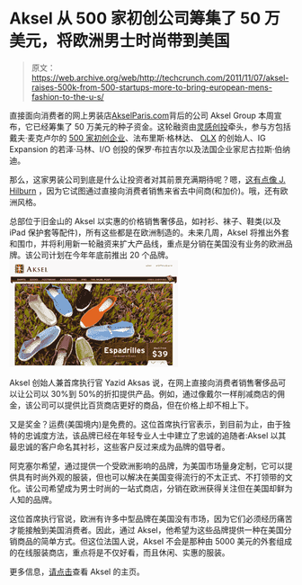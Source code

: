 # Aksel 从 500 家初创公司筹集了 50 万美元，将欧洲男士时尚带到美国

> 原文：<https://web.archive.org/web/http://techcrunch.com/2011/11/07/aksel-raises-500k-from-500-startups-more-to-bring-european-mens-fashion-to-the-u-s/>

直接面向消费者的网上男装店[AkselParis.com](https://web.archive.org/web/20230204111845/http://akselparis.com/)背后的公司 Aksel Group 本周宣布，它已经筹集了 50 万美元的种子资金。这轮融资由[灵感创投](https://web.archive.org/web/20230204111845/http://www.inspirationventures.com/)牵头，参与方包括戴夫·麦克卢尔的 [500 家初创企业](https://web.archive.org/web/20230204111845/http://500.co/)、法布里斯·格林达、 [OLX](https://web.archive.org/web/20230204111845/http://www.olx.com/) 的创始人、IG Expansion 的若泽·马林、I/O 创投的保罗·布拉吉尔以及法国企业家尼古拉斯·伯纳迪。

那么，这家男装公司到底是什么让投资者对其前景充满期待呢？嗯，[这有点像 J. Hilburn](https://web.archive.org/web/20230204111845/https://techcrunch.com/2011/03/23/three-years-after-launch-mens-custom-clothier-j-hilburn-discovers-e-commerce/) ，因为它试图通过直接向消费者销售来省去中间商(和加价)。哦，还有欧洲风格。

总部位于旧金山的 Aksel 以实惠的价格销售奢侈品，如衬衫、袜子、鞋类(以及 iPad 保护套等配件)，所有这些都是在欧洲制造的。未来几周，Aksel 将推出外套和围巾，并将利用新一轮融资来扩大产品线，重点是分销在美国没有业务的欧洲品牌。该公司计划在今年年底前推出 20 个品牌。
[![](img/3ebee8705243c1f6bc7fe19b2e26ffbe.png "Screen shot 2011-11-07 at 3.02.49 AM")](https://web.archive.org/web/20230204111845/https://techcrunch.com/wp-content/uploads/2011/11/screen-shot-2011-11-07-at-3-02-49-am.png)

Aksel 创始人兼首席执行官 Yazid Aksas 说，在网上直接向消费者销售奢侈品可以让公司以 30%到 50%的折扣提供产品。例如，通过像戴尔一样削减商店的佣金，该公司可以提供比百货商店更好的商品，但在价格上却不相上下。

又是奖金？运费(美国境内)是免费的。这位首席执行官表示，到目前为止，由于独特的忠诚度方法，该品牌已经在年轻专业人士中建立了忠诚的追随者:Aksel 以其最忠诚的客户命名其衬衫，这些客户反过来成为品牌的倡导者。

阿克塞尔希望，通过提供一个受欧洲影响的品牌，为美国市场量身定制，它可以提供具有时尚外观的服装，但也可以解决在美国变得流行的不太正式、不打领带的文化。该公司希望成为男士时尚的一站式商店，分销在欧洲获得关注但在美国却鲜为人知的品牌。

这位首席执行官说，欧洲有许多中型品牌在美国没有市场，因为它们必须经历痛苦才能接触到美国消费者。因此，通过 Aksel，他希望为这些品牌提供一种在美国分销商品的简单方式。但这位法国人说，Aksel 不会是那种由 5000 美元的外套组成的在线服装商店，重点将是不仅好看，而且休闲、实惠的服装。

更多信息，[请点击](https://web.archive.org/web/20230204111845/http://akselparis.com/)查看 Aksel 的主页。